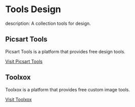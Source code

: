# Tools Design

description: A collection tools for design.

## **Picsart Tools**

Picsart Tools is a platform that provides free design tools.

[Visit Picsart Tools](https://tools.picsart.com/)

## **Toolxox**

Toolxox is a platform that provides free custom image tools.

[Visit Toolxox](https://toolxox.com/)
